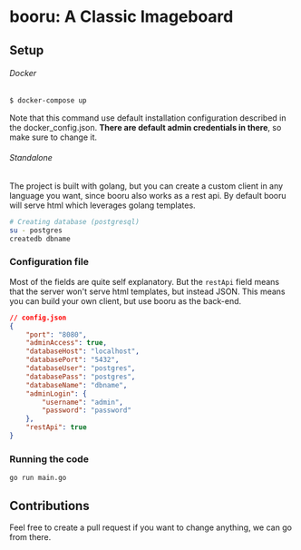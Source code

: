# booru: A Classic Imageboard

## Setup

###### Docker

```bash
$ docker-compose up
```

Note that this command use default installation configuration described in the docker_config.json. **There are default admin credentials in there**, so make sure to change it. 

###### Standalone

The project is built with golang, but you can create a custom client in any language you want, since booru also works as a rest api. By default booru will serve html which leverages golang templates.

```bash
# Creating database (postgresql)
su - postgres
createdb dbname
```

### Configuration file

Most of the fields are quite self explanatory. But the `restApi` field means that the server won't serve html templates, but instead JSON. This means you can build your own client, but use booru as the back-end.

```json
// config.json
{
    "port": "8080",
    "adminAccess": true,
    "databaseHost": "localhost",
    "databasePort": "5432",
    "databaseUser": "postgres",
    "databasePass": "postgres",
    "databaseName": "dbname",
    "adminLogin": {
        "username": "admin",
        "password": "password"
    },
    "restApi": true
}
```

### Running the code

```
go run main.go
```

## Contributions

Feel free to create a pull request if you want to change anything, we can go from there.
